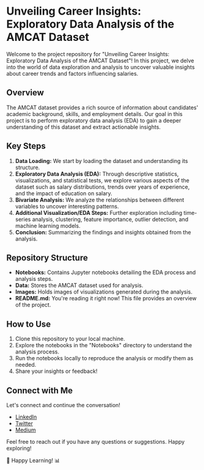 # Unveiling Career Insights: Exploratory Data Analysis of the AMCAT Dataset

Welcome to the project repository for "Unveiling Career Insights: Exploratory Data Analysis of the AMCAT Dataset"! In this project, we delve into the world of data exploration and analysis to uncover valuable insights about career trends and factors influencing salaries.

## Overview
The AMCAT dataset provides a rich source of information about candidates' academic background, skills, and employment details. Our goal in this project is to perform exploratory data analysis (EDA) to gain a deeper understanding of this dataset and extract actionable insights.

## Key Steps
1. **Data Loading:** We start by loading the dataset and understanding its structure.
2. **Exploratory Data Analysis (EDA):** Through descriptive statistics, visualizations, and statistical tests, we explore various aspects of the dataset such as salary distributions, trends over years of experience, and the impact of education on salary.
3. **Bivariate Analysis:** We analyze the relationships between different variables to uncover interesting patterns.
4. **Additional Visualization/EDA Steps:** Further exploration including time-series analysis, clustering, feature importance, outlier detection, and machine learning models.
5. **Conclusion:** Summarizing the findings and insights obtained from the analysis.

## Repository Structure
- **Notebooks:** Contains Jupyter notebooks detailing the EDA process and analysis steps.
- **Data:** Stores the AMCAT dataset used for analysis.
- **Images:** Holds images of visualizations generated during the analysis.
- **README.md:** You're reading it right now! This file provides an overview of the project.

## How to Use
1. Clone this repository to your local machine.
2. Explore the notebooks in the "Notebooks" directory to understand the analysis process.
3. Run the notebooks locally to reproduce the analysis or modify them as needed.
4. Share your insights or feedback!

## Connect with Me
Let's connect and continue the conversation!
- [LinkedIn](https://www.linkedin.com/in/soham-amipara/)
- [Twitter](https://twitter.com/SB_Amipara/)
- [Medium](https://medium.com/@soham.amipara91/)

Feel free to reach out if you have any questions or suggestions. Happy exploring!

🚀 Happy Learning! 📊
